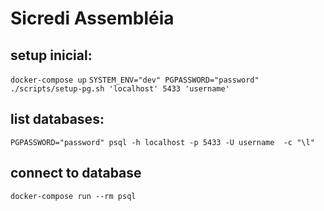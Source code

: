# Sicredi Assembléia


## setup inicial:
`docker-compose up`
`SYSTEM_ENV="dev" PGPASSWORD="password" ./scripts/setup-pg.sh 'localhost' 5433 'username'`


## list databases:
`PGPASSWORD="password" psql -h localhost -p 5433 -U username  -c "\l"`


## connect to database
`docker-compose run --rm psql`
